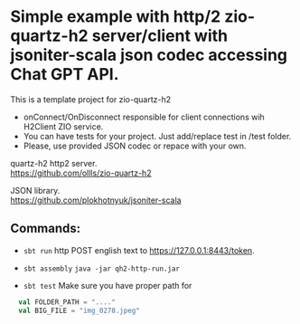 # Simple example with http/2 zio-quartz-h2 server/client with jsoniter-scala json codec accessing Chat GPT API.

This is a template project for zio-quartz-h2
- onConnect/OnDisconnect responsible for client connections wih H2Client ZIO service.
- You can have tests for your project. Just add/replace test in /test folder.
- Please, use provided JSON codec or repace with your own.

quartz-h2 http2 server.<br>
https://github.com/ollls/zio-quartz-h2

JSON library.<br>
https://github.com/plokhotnyuk/jsoniter-scala

## Commands:

- ```sbt run```
http POST english text to https://127.0.0.1:8443/token.

 - ```sbt assembly```
 ```java -jar qh2-http-run.jar```

 - ```sbt test```
Make sure you have proper path for
```scala
  val FOLDER_PATH = "...."
  val BIG_FILE = "img_0278.jpeg"
```  




